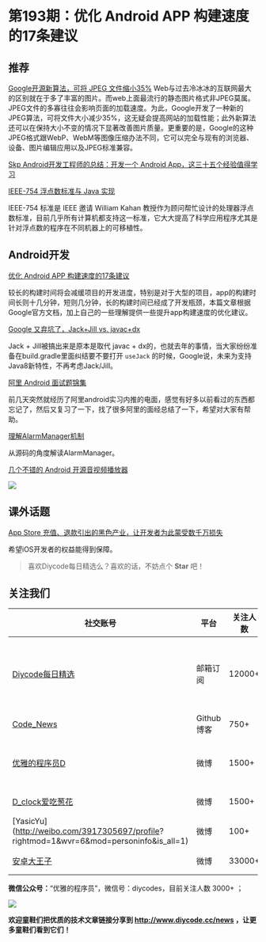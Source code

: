 # 第193期：优化 Android APP 构建速度的17条建议

## 推荐

[Google开源新算法，可将 JPEG 文件缩小35%](https://github.com/google/guetzli/)
Web与过去冷冰冰的互联网最大的区别就在于多了丰富的图片。而web上面最流行的静态图片格式非JPEG莫属。JPEG文件的多寡往往会影响页面的加载速度。为此，Google开发了一种新的JPEG算法，可将文件大小减少35%，这无疑会提高网站的加载性能；此外新算法还可以在保持大小不变的情况下显著改善图片质量。更重要的是，Google的这种JPEG格式跟WebP、WebM等图像压缩办法不同，它可以完全与现有的浏览器、设备、图片编辑应用以及JPEG标准兼容。

[Skp Android开发工程师的总结：开发一个 Android App，这三十五个经验值得学习 ](https://www.diycode.cc/news/2142)


[IEEE-754 浮点数标准与 Java 实现](https://www.diycode.cc/topics/680)

IEEE-754 标准是 IEEE 邀请 William Kahan 教授作为顾问帮忙设计的处理器浮点数标准，目前几乎所有计算机都支持这一标准，它大大提高了科学应用程序尤其是针对浮点数的程序在不同机器上的可移植性。

## Android开发

[优化 Android APP 构建速度的17条建议](https://www.diycode.cc/news/2136)

较长的构建时间将会减缓项目的开发进度，特别是对于大型的项目，app的构建时间长则十几分钟，短则几分钟，长的构建时间已经成了开发瓶颈，本篇文章根据Google官方文档，加上自己的一些理解提供一些提升app构建速度的优化建议。

[Google 又弃坑了，Jack+Jill vs. javac+dx](https://www.diycode.cc/news/2140)

Jack + Jill被搞出来是原本是取代 javac + dx的，也就去年的事情，当大家纷纷准备在build.gradle里面纠结要不要打开 `useJack` 的时候，Google说，未来为支持Java8新特性，不再考虑Jack/Jill。

[阿里 Android 面试题锦集](https://www.diycode.cc/news/2133)

前几天突然就经历了阿里android实习内推的电面，感觉有好多以前看过的东西都忘记了，然后又复习了一下，找了很多阿里的面经总结了一下，希望对大家有帮助。

[理解AlarmManager机制](https://www.diycode.cc/news/2141)

从源码的角度解读AlarmManager。

[几个不错的 Android 开源音视频播放器](https://www.diycode.cc/news/2139)

![](https://diycode.b0.upaiyun.com/photo/2017/65f858ec1b1e2711f0031feac216f1c3.png)

## 课外话题

[App Store 充值、退款引出的黑色产业，让开发者为此蒙受数千万损失](https://zhuanlan.zhihu.com/p/25847444)

希望iOS开发者的权益能得到保障。

> 喜欢Diycode每日精选么？喜欢的话，不妨点个 **Star** 吧！

## 关注我们

| 社交账号  |  平台  | 关注人数 | 说明 |
| -------- | -------- | -------- | -------- |
| [Diycode每日精选](http://list.qq.com/cgi-bin/qf_invite?id=d469993d2c888e971c0fbb2309c4d84256968386b126b967)|   邮箱订阅  | 12000+ | 每日分享一次Android、iOS、Swfit技术干货  |
| [Code_News](https://github.com/DiyCodes/code_news) |    Github博客  |750+ | 每日邮件推送列表  |
| [优雅的程序员D](http://weibo.com/u/5891258264) |   微博  | 1500+ | 官方微博，每日分享开源信息  |
| [D_clock爱吃葱花](http://weibo.com/u/2480694892)  |   微博  | 1500+ | 日报发起人  |
|[YasicYu](http://weibo.com/3917305697/profile? rightmod=1&wvr=6&mod=personinfo&is_all=1)  |   微博  | 100+ | 日报发起人  |
|[安卓大王子](http://weibo.com/apkbus/)   |   微博  | 33000+ | 日报发起人  |

**微信公众号：**“优雅的程序员”，微信号：diycodes，目前关注人数 3000+ ；

![](http://upload-images.jianshu.io/upload_images/1846413-b42abfa70f909099.jpg?imageMogr2/auto-orient/strip%7CimageView2/2/w/1240)

**欢迎童鞋们把优质的技术文章链接分享到 http://www.diycode.cc/news ，让更多童鞋们看到它们！**
